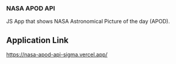 ### NASA APOD API

JS App that shows NASA Astronomical Picture of the day (APOD).

## Application Link
https://nasa-apod-api-sigma.vercel.app/

